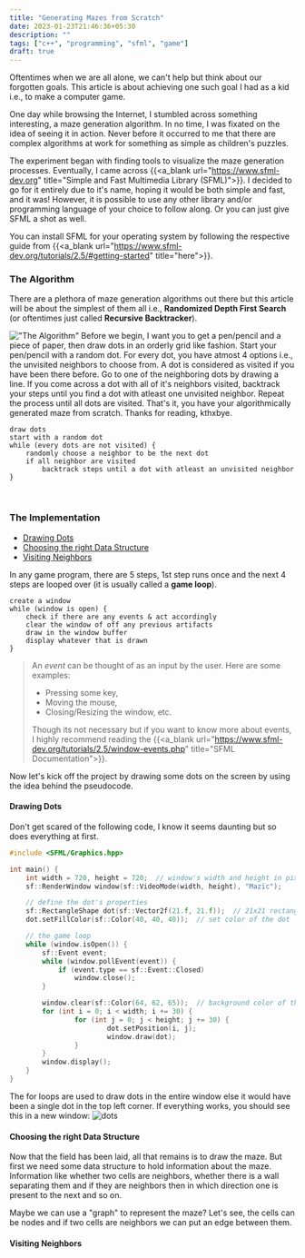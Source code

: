 ```yaml
---
title: "Generating Mazes from Scratch"
date: 2023-01-23T21:46:36+05:30
description: ""
tags: ["c++", "programming", "sfml", "game"]
draft: true
---
```

Oftentimes when we are all alone, we can't help but think about our forgotten goals. This article is about achieving one such goal I had as a kid i.e., to make a computer game.

One day while browsing the Internet, I stumbled across something interesting, a maze generation algorithm. In no time, I was fixated on the idea of seeing it in action. Never before it occurred to me that there are complex algorithms at work for something as simple as children's puzzles.

The experiment began with finding tools to visualize the maze generation processes. Eventually, I came across {{<a_blank url="https://www.sfml-dev.org" title="Simple and Fast Multimedia Library (SFML)">}}. I decided to go for it entirely due to it's name, hoping it would be both simple and fast, and it was! However, it is possible to use any other library and/or programming language of your choice to follow along. Or you can just give SFML a shot as well.

You can install SFML for your operating system by following the respective guide from {{<a_blank url="https://www.sfml-dev.org/tutorials/2.5/#getting-started" title="here">}}.
### The Algorithm
There are a plethora of maze generation algorithms out there but this article will be about the simplest of them all i.e., **Randomized Depth First Search** (or oftentimes just called **Recursive Backtracker**).

!["The Algorithm"](/images/mazic.gif#floatright)
Before we begin, I want you to get a pen/pencil and a piece of paper, then draw dots in an orderly grid like fashion. Start your pen/pencil with a random dot. For every dot, you have atmost 4 options i.e., the unvisited neighbors to choose from. A dot is considered as visited if you have been there before. Go to one of the neighboring dots by drawing a line. If you come across a dot with all of it's neighbors visited, backtrack your steps until you find a dot with atleast one unvisited neighbor. Repeat the process until all dots are visited. That's it, you have your algorithmically generated maze from scratch. Thanks for reading, kthxbye.
```plaintext {linenos=false}
draw dots
start with a random dot
while (every dots are not visited) {
    randomly choose a neighbor to be the next dot
    if all neighbor are visited
        backtrack steps until a dot with atleast an unvisited neighbor
}
```
&nbsp;
### The Implementation
- [Drawing Dots](#drawing-dots)
- [Choosing the right Data Structure](#choosing-the-right-data-structure)
- [Visiting Neighbors](#visiting-neighbors)

In any game program, there are 5 steps, 1st step runs once and the next 4 steps are looped over (it is usually called a **game loop**).
```plaintext {linenos=false}
create a window
while (window is open) {
    check if there are any events & act accordingly
    clear the window of off any previous artifacts
    draw in the window buffer
    display whatever that is drawn
}
```
> An _event_ can be thought of as an input by the user. Here are some examples:
> - Pressing some key,
> - Moving the mouse,
> - Closing/Resizing the window, etc.
>
> Though its not necessary but if you want to know more about events, I highly recommend reading the {{<a_blank url="https://www.sfml-dev.org/tutorials/2.5/window-events.php" title="SFML Documentation">}}.

Now let's kick off the project by drawing some dots on the screen by using the idea behind the pseudocode.
#### Drawing Dots
Don't get scared of the following code, I know it seems daunting but so does everything at first.
```c++
#include <SFML/Graphics.hpp>

int main() {
    int width = 720, height = 720;  // window's width and height in pixels
    sf::RenderWindow window(sf::VideoMode(width, height), "Mazic");

    // define the dot's properties
    sf::RectangleShape dot(sf::Vector2f(21.f, 21.f));  // 21x21 rectangular dot
    dot.setFillColor(sf::Color(40, 40, 40));  // set color of the dot

    // the game loop
    while (window.isOpen()) {
        sf::Event event;
        while (window.pollEvent(event)) {
            if (event.type == sf::Event::Closed)
                window.close();
        }

        window.clear(sf::Color(64, 62, 65));  // background color of the maze
        for (int i = 0; i < width; i += 30) {
                for (int j = 0; j < height; j += 30) {
                        dot.setPosition(i, j);
                        window.draw(dot);
                }
        }
        window.display();
    }
}
```
The for loops are used to draw dots in the entire window else it would have been a single dot in the top left corner. If everything works, you should see this in a new window:
![dots](/images/dots.png "They don't look like 'dots', are they? From now on I'll use the word 'cells'.")
#### Choosing the right Data Structure
Now that the field has been laid, all that remains is to draw the maze. But first we need some data structure to hold information about the maze. Information like whether two cells are neighbors, whether there is a wall separating them and if they are neighbors then in which direction one is present to the next and so on.

Maybe we can use a "graph" to represent the maze? Let's see, the cells can be nodes and if two cells are neighbors we can put an edge between them.
#### Visiting Neighbors
